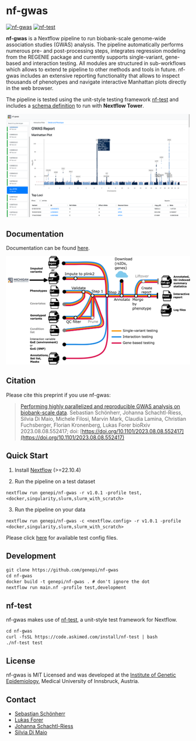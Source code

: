 # nf-gwas

[![nf-gwas](https://github.com/genepi/nf-gwas/actions/workflows/ci-tests.yml/badge.svg)](https://github.com/genepi/nf-gwas/actions/workflows/ci-tests.yml)
[![nf-test](https://img.shields.io/badge/tested_with-nf--test-337ab7.svg)](https://github.com/askimed/nf-test)

**nf-gwas** is a Nextflow pipeline to run biobank-scale genome-wide association studies (GWAS) analysis. The pipeline automatically performs numerous pre- and post-processing steps, integrates regression modeling from the REGENIE package and currently supports single-variant, gene-based and interaction testing. All modules are structured in sub-workflows which allows to extend te pipeline to other methods and tools in future. nf-gwas includes an extensive reporting functionality that allows to inspect thousands of phenotypes and navigate interactive Manhattan plots directly in the web browser. 

The pipeline is tested using the unit-style testing framework [nf-test](https://github.com/askimed/nf-test) and includes a [schema definition](nextflow_schema.json) to run with **Nextflow Tower**. 

![image](docs/images/Figure2_example_report.png)


## Documentation

Documentation can be found [here](https://genepi.github.io/nf-gwas/).

![image](docs/images/Figure1_MetroMap_v02.jpg)

## Citation

Please cite this preprint if you use nf-gwas:

> [Performing highly parallelized and reproducible GWAS analysis on biobank-scale data](https://www.biorxiv.org/content/10.1101/2023.08.08.552417v1).
> Sebastian Schönherr, Johanna Schachtl-Riess, Silvia Di Maio, Michele Filosi, Marvin Mark, Claudia Lamina, Christian Fuchsberger, Florian Kronenberg, Lukas Forer
> bioRxiv 2023.08.08.552417; doi: [https://doi.org/10.1101/2023.08.08.552417](https://doi.org/10.1101/2023.08.08.552417)

## Quick Start

1) Install [Nextflow](https://www.nextflow.io/docs/latest/getstarted.html#installation) (>=22.10.4)

2) Run the pipeline on a test dataset

```
nextflow run genepi/nf-gwas -r v1.0.1 -profile test,<docker,singularity,slurm,slurm_with_scratch>
```

3) Run the pipeline on your data

```
nextflow run genepi/nf-gwas -c <nextflow.config> -r v1.0.1 -profile <docker,singularity,slurm,slurm_with_scratch>
```

Please click [here](tests) for available test config files.

## Development
```
git clone https://github.com/genepi/nf-gwas
cd nf-gwas
docker build -t genepi/nf-gwas . # don't ignore the dot
nextflow run main.nf -profile test,development
```

## nf-test
nf-gwas makes use of [nf-test](https://github.com/askimed/nf-test), a unit-style test framework for Nextflow.
```
cd nf-gwas
curl -fsSL https://code.askimed.com/install/nf-test | bash
./nf-test test
```

## License
nf-gwas is MIT Licensed and was developed at the [Institute of Genetic Epidemiology](https://genepi.i-med.ac.at/), Medical University of Innsbruck, Austria.

## Contact
* [Sebastian Schönherr](mailto:sebastian.schoenherr@i-med.ac.at)
* [Lukas Forer](mailto:lukas.forer@i-med.ac.at)
* [Johanna Schachtl-Riess](mailto:johanna.schachtl-riess@i-med.ac.at)
* [Silvia Di Maio](mailto:silvia.di-maio@i-med.ac.at)
